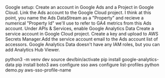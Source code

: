 Google setup:
Create an account in Google Ads and a Project in Google Cloud. 
Link the Ads account to the Google Cloud project. 
I think at this point, you name the Ads DataStream as a "Property" and recieve a numerical "Property Id" we'll use to refer to GA4 metrics from this Ads account.
Under APIs & Services, enable Google Analytics Data
Create a service account in Google Cloud project. Create a key and upload to AWS Secrets Manager.Add the service account email to the Ads account list of accessors.
Google Analytics Data doesn't have any IAM roles, but you can add Analytics Hub Viewer.

python3 -m venv dev
source dev/bin/activate
pip install google-analytics-data
pip install boto3
aws configure sso
aws configure list-profiles
python demo.py aws-sso-profile-name